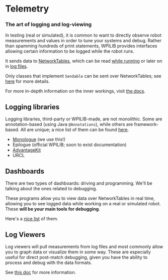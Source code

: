 # Telemetry

### The art of logging and log-viewing

In testing (real or simulated), it is common to want to directly observe robot measurements and values in order to tune your systems and debug. Rather than spamming hundreds of print statements, WPILIB provides interfaces allowing certain information to be logged while the robot runs.

It sends data to [NetworkTables](https://docs.wpilib.org/en/stable/docs/software/networktables/networktables-intro.html), which can be read [while running](#dashboards) or later on in [log files](#log-viewers).

Only classes that implement `Sendable` can be sent over NetworkTables; see [here](https://docs.wpilib.org/en/stable/docs/software/telemetry/3rd-party-libraries.html) for more details.

For more in-depth information on the inner workings, visit [the docs](https://docs.wpilib.org/en/stable/docs/software/telemetry/telemetry.html).

## Logging libraries

Logging libraries, third-party or WPILIB-made, are not monolithic. Some are annotation-based (using Java `@Annotations`), while others are framework-based. All are unique; a nice list of them can be found [here](https://docs.wpilib.org/en/stable/docs/software/telemetry/3rd-party-libraries.html).

- [Monologue](https://github.com/shueja/Monologue/wiki) (we use this!)
- Epilogue (official WPILIB; soon to exist documentation)
- [AdvantageKit](https://github.com/Mechanical-Advantage/AdvantageKit/blob/main/docs/WHAT-IS-ADVANTAGEKIT.md)
- URCL

## Dashboards

There are two types of dashboards: driving and programming. We'll be talking about the ones related to debugging.

These programs allow you to view data over NetworkTables in real time, allowing you to see logged data while working on a real or simulated robot. These **will be your main tools for debugging**.

Here's a [nice list](https://docs.wpilib.org/en/stable/docs/software/dashboards/dashboard-intro.html) of them.

## Log Viewers

Log viewers will pull measurements from log files and most commonly allow you to graph data or visualize them in some way. These are especially useful for direct post-match debugging, given you have the ability to process and debug with the data formats.

See [this doc](https://docs.wpilib.org/en/stable/docs/software/telemetry/datalog-download.html#downloading-processing-data-logs) for more information.
